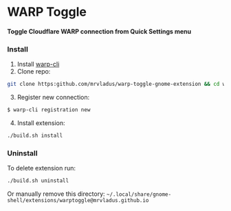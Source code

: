# WARP Toggle

#### Toggle Cloudflare WARP connection from Quick Settings menu

### Install

1. Install [warp-cli](https://developers.cloudflare.com/warp-client/get-started/linux/)
2. Clone repo:

```bash
git clone https:github.com/mrvladus/warp-toggle-gnome-extension && cd warp-toggle-gnome-extension
```

3. Register new connection:

```bash
$ warp-cli registration new
```

4. Install extension:

```bash
./build.sh install
```

### Uninstall

To delete extension run:

```bash
./build.sh uninstall
```

Or manually remove this directory: `~/.local/share/gnome-shell/extensions/warptoggle@mrvladus.github.io`
